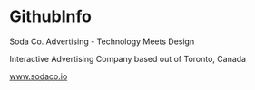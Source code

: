 # GithubInfo
Soda Co. Advertising - Technology Meets Design

Interactive Advertising Company based out of Toronto, Canada

www.sodaco.io
